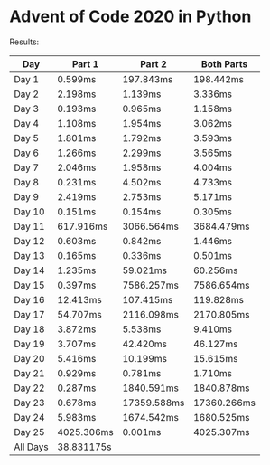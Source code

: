 # Advent of Code 2020 in Python

Results:

| Day | Part 1 | Part 2 | Both Parts |
|---|---|---|---|
| Day 1 | 0.599ms | 197.843ms | 198.442ms |
| Day 2 | 2.198ms | 1.139ms | 3.336ms |
| Day 3 | 0.193ms | 0.965ms | 1.158ms |
| Day 4 | 1.108ms | 1.954ms | 3.062ms |
| Day 5 | 1.801ms | 1.792ms | 3.593ms |
| Day 6 | 1.266ms | 2.299ms | 3.565ms |
| Day 7 | 2.046ms | 1.958ms | 4.004ms |
| Day 8 | 0.231ms | 4.502ms | 4.733ms |
| Day 9 | 2.419ms | 2.753ms | 5.171ms |
| Day 10 | 0.151ms | 0.154ms | 0.305ms |
| Day 11 | 617.916ms | 3066.564ms | 3684.479ms |
| Day 12 | 0.603ms | 0.842ms | 1.446ms |
| Day 13 | 0.165ms | 0.336ms | 0.501ms |
| Day 14 | 1.235ms | 59.021ms | 60.256ms |
| Day 15 | 0.397ms | 7586.257ms | 7586.654ms |
| Day 16 | 12.413ms | 107.415ms | 119.828ms |
| Day 17 | 54.707ms | 2116.098ms | 2170.805ms |
| Day 18 | 3.872ms | 5.538ms | 9.410ms |
| Day 19 | 3.707ms | 42.420ms | 46.127ms |
| Day 20 | 5.416ms | 10.199ms | 15.615ms |
| Day 21 | 0.929ms | 0.781ms | 1.710ms |
| Day 22 | 0.287ms | 1840.591ms | 1840.878ms |
| Day 23 | 0.678ms | 17359.588ms | 17360.266ms |
| Day 24 | 5.983ms | 1674.542ms | 1680.525ms |
| Day 25 | 4025.306ms | 0.001ms | 4025.307ms |
| All Days | 38.831175s |
